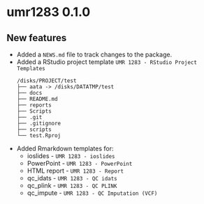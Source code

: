 # umr1283 0.1.0

## New features

* Added a `NEWS.md` file to track changes to the package.
* Added a RStudio project template `UMR 1283 - RStudio Project Templates`
    ```
    /disks/PROJECT/test
    ├── aata -> /disks/DATATMP/test
    ├── docs
    ├── README.md
    ├── reports
    ├── Scripts
    ├── .git
    ├── .gitignore
    ├── scripts
    └── test.Rproj
    ```
* Added Rmarkdown templates for:
    - ioslides - `UMR 1283 - ioslides`
    - PowerPoint - `UMR 1283 - PowerPoint`
    - HTML report - `UMR 1283 - Report`
    - qc_idats - `UMR 1283 - QC idats`
    - qc_plink - `UMR 1283 - QC PLINK`
    - qc_impute - `UMR 1283 - QC Imputation (VCF)`

